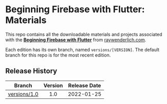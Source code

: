 # Beginning Firebase with Flutter: Materials


This repo contains all the downloadable materials and projects associated with the **[Beginning Firebase with Flutter](https://www.raywenderlich.com/21451798-beginning-firebase-with-flutter)** from [raywenderlich.com](https://www.raywenderlich.com).

Each edition has its own branch, named `versions/[VERSION]`. The default branch for this repo is for the most recent edition.

## Release History

| Branch                                                                                  | Version | Release Date |
| --------------------------------------------------------------------------------------- |:-------:|:------------:|
| [versions/1.0](https://github.com/raywenderlich/video-ffb-materials/tree/versions/1.0) | 1.0     | 2022-01-25   |
